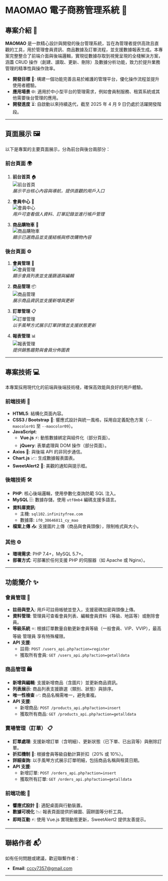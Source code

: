 # MAOMAO 電子商務管理系統 🌟

## 專案介紹 📝

**MAOMAO** 是一款精心設計與開發的後台管理系統，旨在為管理者提供高效且直觀的工具，用於管理會員資訊、商品數據及訂單流程，並支援數據報表生成。本專案完整整合了前端介面與後端邏輯，實現從數據存取到視覺呈現的全棧解決方案，涵蓋 CRUD 操作（創建、讀取、更新、刪除）及數據分析功能，致力於提升業務管理的精準性與操作效率。

- **開發目標** 🚀: 構建一個功能完善且易於維護的管理平台，優化操作流程並提升使用者體驗。
- **應用場景** 🌐: 適用於中小型平台的管理需求，例如會員制服務、租賃系統或其他需要後台管理的應用。
- **開發進度** ⏳: 自啟動以來持續迭代，截至 2025 年 4 月 9 日仍處於活躍開發階段。

---

## 頁面展示 🖼️

以下是專案的主要頁面展示，分為前台與後台兩部分：

### 前台頁面 🌍
1. **前台首頁** 🏠  
   ![前台首頁](images/git-img/mao-index.png)  
   *展示平台核心內容與導航，提供直觀的用戶入口*

2. **會員中心** 👤  
   ![會員中心](images/git-img/mao-profile.png)  
   *用戶可查看個人資料、訂單記錄並進行帳戶管理*

3. **商品購物車** 🛒  
   ![商品購物車](images/git-img/mao-product.png)  
   *顯示已選商品並支援結帳與修改購物內容*

### 後台頁面 ⚙️
1. **會員管理** 👥  
   ![會員管理](images/git-img/mao-user-control.png)  
   *顯示會員列表並支援篩選與編輯*

2. **商品管理** 📦  
   ![商品管理](images/git-img/mao-product-control.png)  
   *展示商品資訊並支援新增與更新*

3. **訂單管理** 📋  
   ![訂單管理](images/git-img/mao-order-control.png)  
   *以手風琴方式展示訂單詳情並支援狀態更新*

4. **報表管理** 📊  
   ![報表管理](images/git-img/mao-chart.png)  
   *提供銷售趨勢與會員分佈圖表*


---

## 專案技術 💻

本專案採用現代化的前端與後端技術棧，確保高效能與良好的用戶體驗。

### 前端技術 🎨
- **HTML5**: 結構化頁面內容。
- **CSS3 / Bootstrap** 🌈: 響應式設計與統一風格，採用自定義配色方案（`--maocolor01` 至 `--maocolor09`）。
- **JavaScript**:  
  - **Vue.js** ⚡: 動態數據綁定與組件化（部分頁面）。  
  - **jQuery**: 表單處理與 DOM 操作（部分頁面）。  
- **Axios** 📡: 與後端 API 的非同步通信。
- **Chart.js** 📈: 生成數據報表圖表。
- **SweetAlert2** 🔔: 美觀的通知與提示框。

### 後端技術 🛠️
- **PHP**: 核心後端邏輯，使用參數化查詢防範 SQL 注入。
- **MySQL** 🗄️: 數據存儲，使用 `utf8mb4` 編碼支援多語言。
- **資料庫資訊**:  
  - 主機: `sql102.infinityfree.com`  
  - 數據庫: `if0_38646811_cy_mao`  
- **檔案上傳** 📤: 支援圖片上傳（商品與會員頭像），限制格式與大小。

### 其他 ⚙️
- **環境需求**: PHP 7.4+，MySQL 5.7+。
- **部署方式**: 可部署於任何支援 PHP 的伺服器（如 Apache 或 Nginx）。

---

## 功能簡介 ✨

### 會員管理 👤
- **註冊與登入**: 用戶可註冊帳號並登入，支援密碼加密與頭像上傳。
- **資料管理**: 管理員可查看會員列表、編輯會員資料（等級、地區等）或刪除會員。
- **等級系統** ⭐: 根據訂單數量自動更新會員等級（一般會員、VIP、VVIP），最高等級 管理員 享有特殊權限。
- **API 支援**:  
  - 註冊: `POST /users_api.php?action=register`  
  - 獲取所有會員: `GET /users_api.php?action=getalldata`

### 商品管理 🛍️
- **新增與編輯**: 支援新增商品（含圖片）並更新商品資訊。
- **列表展示**: 商品列表支援篩選（類別、狀態）與排序。
- **唯一性檢查** ✅: 商品名稱需唯一，避免重複。
- **API 支援**:  
  - 新增商品: `POST /products_api.php?action=insert`  
  - 獲取所有商品: `GET /products_api.php?action=getalldata`

### 賣場管理（訂單） 📋
- **訂單處理**: 支援新增訂單（含明細）、更新狀態（已下單、已出貨等）與刪除訂單。
- **折扣機制** 💸: 根據會員等級自動計算折扣（20% 或 10%）。
- **詳細查詢**: 以手風琴方式展示訂單明細，包括商品名稱與租賃日期。
- **API 支援**:  
  - 新增訂單: `POST /orders_api.php?action=insert`  
  - 獲取所有訂單: `GET /orders_api.php?action=getalldata`

### 前端功能 🌟
- **響應式設計** 📱: 適配桌面與行動裝置。
- **數據可視化** 📉: 報表頁面提供折線圖、圓餅圖等分析工具。
- **即時互動** ⚡: 使用 Vue.js 實現動態更新，SweetAlert2 提供友善提示。

---

## 聯絡作者 📬

如有任何問題或建議，歡迎聯繫作者：

- **Email**: cccy7357@gmail.com  

---
